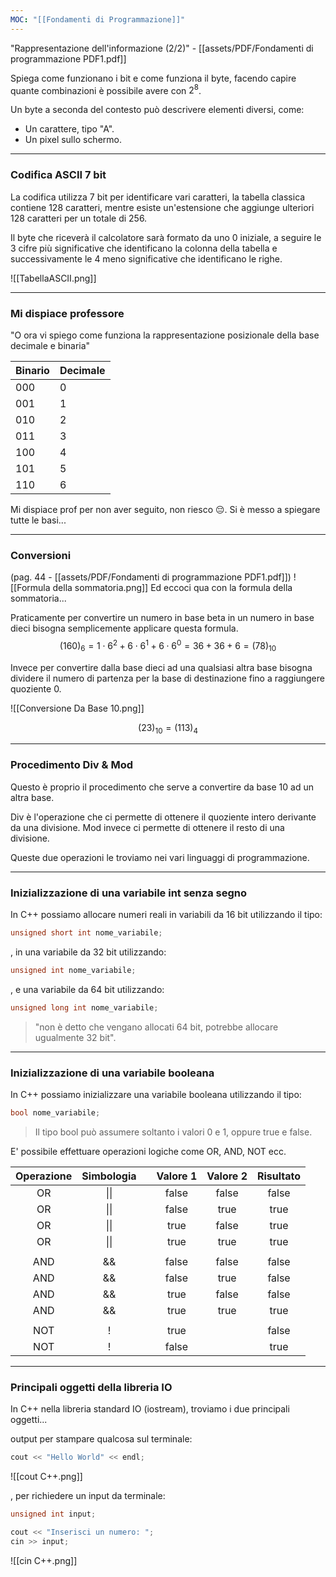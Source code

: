 ```yaml
---
MOC: "[[Fondamenti di Programmazione]]"
---
```

"Rappresentazione dell'informazione (2/2)" - [[assets/PDF/Fondamenti di programmazione PDF1.pdf]]

Spiega come funzionano i bit e come funziona il byte, facendo capire quante combinazioni è possibile avere con $2^8$.

Un byte a seconda del contesto può descrivere elementi diversi, come:
- Un carattere, tipo "A".
- Un pixel sullo schermo.

---

### Codifica ASCII 7 bit

La codifica utilizza 7 bit per identificare vari caratteri, la tabella classica contiene 128 caratteri, mentre esiste un'estensione che aggiunge ulteriori 128 caratteri per un totale di 256.

Il byte che riceverà il calcolatore sarà formato da uno 0 iniziale, a seguire le 3 cifre più significative che identificano la colonna della tabella e successivamente le 4 meno significative che identificano le righe.

![[TabellaASCII.png]]

---

### Mi dispiace professore

"O ora vi spiego come funziona la rappresentazione posizionale della base decimale e binaria"

| Binario | Decimale |
| ------- | -------- |
| 000     | 0        |
| 001     | 1        |
| 010     | 2        |
| 011     | 3        |
| 100     | 4        |
| 101     | 5        |
| 110     | 6        |

Mi dispiace prof per non aver seguito, non riesco 😔.
Si è messo a spiegare tutte le basi...

---

### Conversioni 

(pag. 44 - [[assets/PDF/Fondamenti di programmazione PDF1.pdf]])
![[Formula della sommatoria.png]]
Ed eccoci qua con la formula della sommatoria...

Praticamente per convertire un numero in base beta in un numero in base dieci bisogna semplicemente applicare questa formula.
 $$(160)_{6} = 1\cdot6^2 + 6\cdot6^1 + 6\cdot6^0 = 36 + 36 + 6 = (78)_{10}$$

Invece per convertire dalla base dieci ad una qualsiasi altra base bisogna dividere il numero di partenza per la base di destinazione fino a raggiungere quoziente 0.

![[Conversione Da Base 10.png]]

$$(23)_{10} = (113)_{4}$$

---

### Procedimento Div & Mod 

Questo è proprio il procedimento che serve a convertire da base 10 ad un altra base.

Div è l'operazione che ci permette di ottenere il quoziente intero derivante da una divisione.
Mod invece ci permette di ottenere il resto di una divisione.

Queste due operazioni le troviamo nei vari linguaggi di programmazione.

---

### Inizializzazione di una variabile int senza segno

In C++ possiamo allocare numeri reali in variabili da 16 bit utilizzando il tipo:
```C++ 
unsigned short int nome_variabile;
```

, in una variabile da 32 bit utilizzando:
```C++
unsigned int nome_variabile;
```

, e una variabile da 64 bit utilizzando:
```C++
unsigned long int nome_variabile;
```

>"non è detto che vengano allocati 64 bit, potrebbe allocare ugualmente 32 bit".

---

### Inizializzazione di una variabile booleana

In C++ possiamo inizializzare una variabile booleana utilizzando il tipo:
```C++
bool nome_variabile;
```

>Il tipo bool può assumere soltanto i valori 0 e 1, oppure true e false.

E' possibile effettuare operazioni logiche come OR, AND, NOT ecc.

| Operazione | Simbologia |     | Valore 1 | Valore 2 | Risultato |
| :--------: | :--------: | --- | :------: | :------: | :-------: |
|     OR     |    \|\|    |     |  false   |  false   |   false   |
|     OR     |    \|\|    |     |  false   |   true   |   true    |
|     OR     |    \|\|    |     |   true   |  false   |   true    |
|     OR     |    \|\|    |     |   true   |   true   |   true    |
|            |            |     |          |          |           |
|    AND     |     &&     |     |  false   |  false   |   false   |
|    AND     |     &&     |     |  false   |   true   |   false   |
|    AND     |     &&     |     |   true   |  false   |   false   |
|    AND     |     &&     |     |   true   |   true   |   true    |
|            |            |     |          |          |           |
|    NOT     |     !      |     |   true   |          |   false   |
|    NOT     |     !      |     |  false   |          |   true    |

---

### Principali oggetti della libreria IO 

In C++ nella libreria standard IO (iostream), troviamo i due principali oggetti...

output per stampare qualcosa sul terminale:
```C++
cout << "Hello World" << endl;
```
![[cout C++.png]]

, per richiedere un input da terminale:
```C++
unsigned int input;

cout << "Inserisci un numero: ";
cin >> input;
```
![[cin C++.png]]